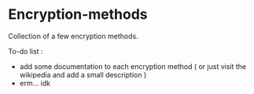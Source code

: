 # Encryption-methods
Collection of a few encryption methods.

To-do list :
 - add some documentation to each encryption method ( or just visit the wikipedia and add a small description )
 - erm... idk
